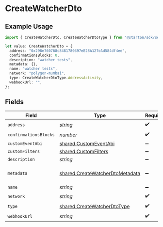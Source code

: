# CreateWatcherDto

## Example Usage

```typescript
import { CreateWatcherDto, CreateWatcherDtoType } from "@starton/sdk/sdk/models/shared";

let value: CreateWatcherDto = {
  address: "0x298e760768c8481780397eE28A127eAd584df4ee",
  confirmationsBlocks: 0,
  description: "watcher tests",
  metadata: {},
  name: "watcher tests",
  network: "polygon-mumbai",
  type: CreateWatcherDtoType.AddressActivity,
  webhookUrl: "",
};
```

## Fields

| Field                                                                                     | Type                                                                                      | Required                                                                                  | Description                                                                               | Example                                                                                   |
| ----------------------------------------------------------------------------------------- | ----------------------------------------------------------------------------------------- | ----------------------------------------------------------------------------------------- | ----------------------------------------------------------------------------------------- | ----------------------------------------------------------------------------------------- |
| `address`                                                                                 | *string*                                                                                  | :heavy_check_mark:                                                                        | N/A                                                                                       | 0x298e760768c8481780397eE28A127eAd584df4ee                                                |
| `confirmationsBlocks`                                                                     | *number*                                                                                  | :heavy_check_mark:                                                                        | N/A                                                                                       | 0                                                                                         |
| `customEventAbi`                                                                          | [shared.CustomEventAbi](../../../sdk/models/shared/customeventabi.md)                     | :heavy_minus_sign:                                                                        | N/A                                                                                       |                                                                                           |
| `customFilters`                                                                           | [shared.CustomFilters](../../../sdk/models/shared/customfilters.md)                       | :heavy_minus_sign:                                                                        | N/A                                                                                       |                                                                                           |
| `description`                                                                             | *string*                                                                                  | :heavy_minus_sign:                                                                        | N/A                                                                                       | watcher tests                                                                             |
| `metadata`                                                                                | [shared.CreateWatcherDtoMetadata](../../../sdk/models/shared/createwatcherdtometadata.md) | :heavy_minus_sign:                                                                        | N/A                                                                                       | {<br/>"test": "metadata"<br/>}                                                            |
| `name`                                                                                    | *string*                                                                                  | :heavy_minus_sign:                                                                        | N/A                                                                                       | watcher tests                                                                             |
| `network`                                                                                 | *string*                                                                                  | :heavy_check_mark:                                                                        | N/A                                                                                       | polygon-mumbai                                                                            |
| `type`                                                                                    | [shared.CreateWatcherDtoType](../../../sdk/models/shared/createwatcherdtotype.md)         | :heavy_check_mark:                                                                        | N/A                                                                                       | ADDRESS_ACTIVITY                                                                          |
| `webhookUrl`                                                                              | *string*                                                                                  | :heavy_check_mark:                                                                        | N/A                                                                                       |                                                                                           |